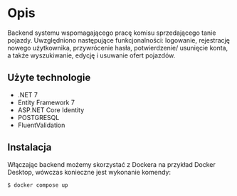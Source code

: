 # Opis

Backend systemu wspomagającego pracę komisu sprzedającego tanie pojazdy. Uwzględniono następujące funkcjonalności: logowanie, rejestrację nowego użytkownika, przywrócenie hasła, potwierdzenie/ usunięcie konta, a także wyszukiwanie, edycję i usuwanie ofert pojazdów.

## Użyte technologie

* .NET 7
* Entity Framework 7
* ASP.NET Core Identity
* POSTGRESQL
* FluentValidation

## Instalacja
Włączając backend możemy skorzystać z Dockera na przykład Docker Desktop, wówczas konieczne jest wykonanie komendy:

```bash
$ docker compose up
```